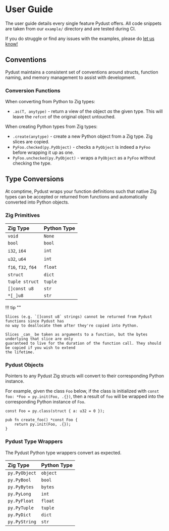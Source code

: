 # User Guide

The user guide details every single feature Pydust offers. All code snippets are taken
from our `example/` directory and are tested during CI.

If you do struggle or find any issues with the examples, please do [let us know!](https://github.com/fulcrum-so/ziggy-pydust/issues)

## Conventions

Pydust maintains a consistent set of conventions around structs, function naming, and memory
management to assist with development.

### Conversion Functions

When converting from Python to Zig types:

* `.as(T, anytype)` - return a view of the object *as* the given type. This will leave the `refcnt` of the original object untouched.

When creating Python types from Zig types:

* `.create(anytype)` - create a new Python object from a Zig type. Zig slices are copied.
* `PyFoo.checked(py.PyObject)` - checks a `PyObject` is indeed a `PyFoo` before wrapping it up as one.
* `PyFoo.unchecked(py.PyObject)` - wraps a `PyObject` as a `PyFoo` without checking the type.

## Type Conversions

At comptime, Pydust wraps your function definitions such that native Zig types can be accepted
or returned from functions and automatically converted into Python objects.

### Zig Primitives

| Zig Type              | Python Type  |
|:----------------------| :----------- |
| `void`                | `None`       |
| `bool`                | `bool`       |
| `i32`, `i64`          | `int`        |
| `u32`, `u64`          | `int`        |
| `f16`, `f32`, `f64`   | `float`      |
| `struct`              | `dict`       |
| `tuple struct`        | `tuple`      |
| `[]const u8`          | `str`        |
| `*[_]u8`              | `str`        |

!!! tip ""

    Slices (e.g. `[]const u8` strings) cannot be returned from Pydust functions since Pydust has
    no way to deallocate them after they're copied into Python.

    Slices _can_ be taken as arguments to a function, but the bytes underlying that slice are only
    guaranteed to live for the duration of the function call. They should be copied if you wish to extend
    the lifetime.

### Pydust Objects

Pointers to any Pydust Zig structs will convert to their corresponding Python instance.

For example, given the class `Foo` below,
if the class is initialized with `const foo: *Foo = py.init(Foo, .{})`,
then a result of `foo` will be wrapped into the corresponding Python instance of
`Foo`.

```zig title="foo.zig"
const Foo = py.class(struct { a: u32 = 0 });

pub fn create_foo() *const Foo {
    return py.init(Foo, .{});
}
```

### Pydust Type Wrappers

The Pydust Python type wrappers convert as expected.

| Zig Type      | Python Type  |
| :------------ | :----------- |
| `py.PyObject` | `object`     |
| `py.PyBool`   | `bool`       |
| `py.PyBytes`  | `bytes`      |
| `py.PyLong`   | `int`        |
| `py.PyFloat`  | `float`      |
| `py.PyTuple`  | `tuple`      |
| `py.PyDict`   | `dict`       |
| `py.PyString` | `str`        |
